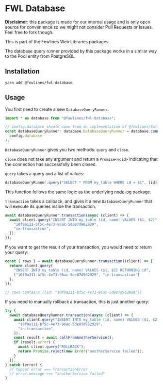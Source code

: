# FWL Database

**Disclaimer**: this package is made for our internal usage and is only open source for convenience so we might not consider Pull Requests or Issues. Feel free to fork though.

This is part of the Fewlines Web Libraries packages.

The database query runner provided by this package works in a similar way to the Pool entity from PostgreSQL

## Installation

```shell
yarn add @fewlines/fwl-database
```

## Usage

You first need to create a new `DatabaseQueryRunner`:

```typescript
import * as database from "@fewlines/fwl-database";

// config.database should come from an implementation of @fewlines/fwl-config
const databaseQueryRunner: database.DatabaseQueryRunner = database.connect(
  config.database
);
```

`DatabaseQueryRunner` gives you two methods: `query` and `close`.

`close` does not take any argument and return a `Promise<void>` indicating that the connection has successfully been closed.

`query` takes a query and a list of values:

```typescript
databaseQueryRunner.query("SELECT * FROM my_table WHERE id = $1", [id]);
```

This function follows the same logic as the underlying [node-pg](https://node-postgres.com/features/queries) package.

`transaction` takes a callback, and gives it a new `DatabaseQueryRunner` that will execute its queries inside the transaction.

```typescript
await databaseQueryRunner.transaction(async (client) => {
  await client.query("INSERT INTO my_table (id, name) VALUES ($1, $2)", [
    "10f9a111-bf5c-4e73-96ac-5de87d962929",
    "in-transaction",
  ]);
});
```

If you want to get the result of your transaction, you would need to return your query:

```typescript
const { rows } = await databaseQueryRunner.transaction((client) => {
  return client.query(
    "INSERT INTO my_table (id, name) VALUES ($1, $2) RETURNING id",
    ["10f9a111-bf5c-4e73-96ac-5de87d962929", "in-transaction"]
  );
});

// rows contains [{id: "10f9a111-bf5c-4e73-96ac-5de87d962929"}]
```

If you need to manually rollback a transaction, this is just another query:

```typescript
try {
  await databaseQueryRunner.transaction(async (client) => {
    await client.query("INSERT INTO my_table (id, name) VALUES ($1, $2)", [
      "10f9a111-bf5c-4e73-96ac-5de87d962929",
      "in-transaction",
    ]);
    const result = await callFromAnotherService();
    if (result.error) {
      await client.query("ROLLBACK");
      return Promise.reject(new Error("anotherService failed"));
    }
  });
} catch (error) {
  // typeof error === TransactionError
  // error.message === "anotherService failed"
}
```
